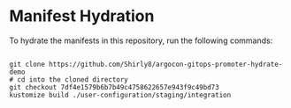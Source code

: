 
# Manifest Hydration

To hydrate the manifests in this repository, run the following commands:

```shell

git clone https://github.com/Shirly8/argocon-gitops-promoter-hydrate-demo
# cd into the cloned directory
git checkout 7df4e1579b6b7b49c4758622657e943f9c49bd73
kustomize build ./user-configuration/staging/integration
```